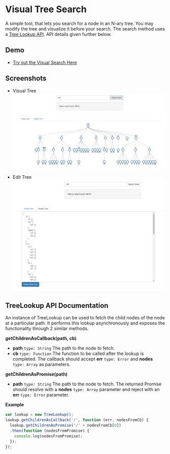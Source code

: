 Visual Tree Search
=============================

A simple tool, that lets you search for a node in an N-ary tree. You may modify the tree and visualize it before your search. The search method uses a [Tree Lookup API](https://prakhar-goel.github.io/treesearch/static/index.e629c34edf.beautify.js). API details given further below.

Demo
------------
- [Try out the Visual Search Here](https://prakhar-goel.github.io/treesearch/)

Screenshots
---------------
- Visual Tree
![Tree View](/static/tree_view.png)

- Edit Tree
![Json View](/static/json_view.png)

TreeLookup API Documentation
-------

An instance of TreeLookup can be used to fetch the child nodes of the node at a particular path. It performs this lookup asynchronously and exposes the functionality through 2 similar methods.

**getChildrenAsCallback(path, cb)**

- **path** `type: String` The path to the node to fetch.
- **cb** `type: Function` The function to be called after the lookup is completed.
The callback should accept **err** `type: Error` and **nodes** `type: Array` as parameters.

**getChildrenAsPromise(path)**

- **path** `type: String` The path to the node to fetch.
The returned Promise should resolve with a **nodes** `type: Array` parameter and reject with an **err** `type: Error` parameter.

**Example**
```Javascript
var lookup = new TreeLookup();
lookup.getChildrenAsCallback('/', function (err, nodesFromCb) {
  lookup.getChildrenAsPromise('/' + nodesFromCb[0])
  .then(function (nodesFromPromise) {
    console.log(nodesFromPromise);
  });
});
```
